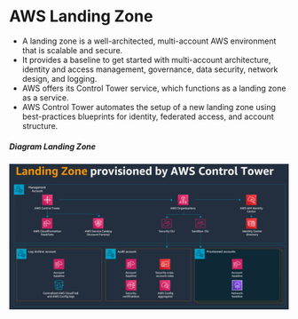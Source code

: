 # AWS Landing Zone
 - A landing zone is a well-architected, multi-account AWS environment that is scalable and secure.
 - It provides a baseline to get started with multi-account architecture, identity and access management, governance, data security, network design, and logging.
 - AWS offers its Control Tower service, which functions as a landing zone as a service.
 - AWS Control Tower automates the setup of a new landing zone using best-practices blueprints for identity, federated access, and account structure.

##### Diagram Landing Zone

<img src="https://github.com/mevasaroj/CLOUD/blob/main/AWS/AWS_Landing_Zone/Architect_Diagram/aws-control-tower.png" width="900" />
